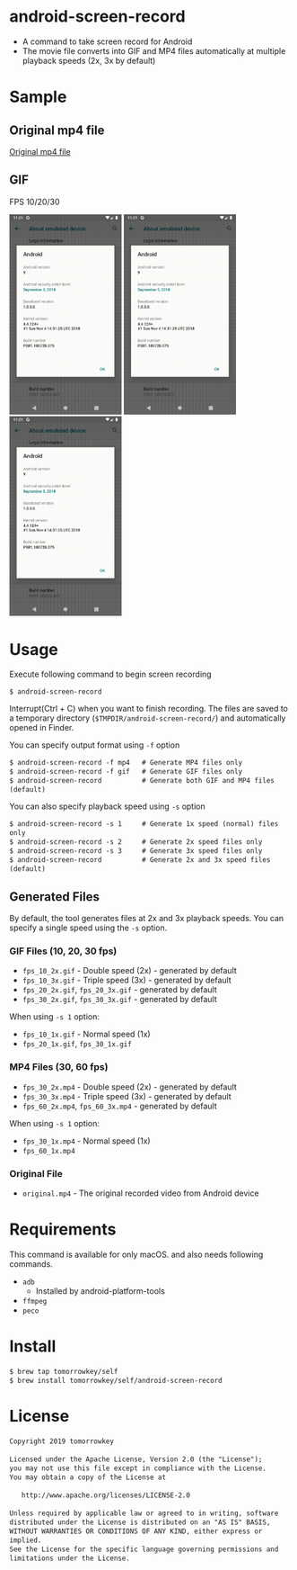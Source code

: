 android-screen-record
===

- A command to take screen record for Android
- The movie file converts into GIF and MP4 files automatically at multiple playback speeds (2x, 3x by default)

# Sample

## Original mp4 file

[Original mp4 file](./sample/original.mp4)

## GIF

FPS 10/20/30

<img src="./sample/fps_10.gif" width="200" alt="fps10"> <img src="./sample/fps_20.gif" width="200" alt="fps20"> <img src="./sample/fps_30.gif" width="200" alt="fps30">

# Usage

Execute following command to begin screen recording

```
$ android-screen-record
```

Interrupt(Ctrl + C) when you want to finish recording.
The files are saved to a temporary directory (`$TMPDIR/android-screen-record/`) and automatically opened in Finder.

You can specify output format using `-f` option

```
$ android-screen-record -f mp4   # Generate MP4 files only
$ android-screen-record -f gif   # Generate GIF files only
$ android-screen-record          # Generate both GIF and MP4 files (default)
```

You can also specify playback speed using `-s` option

```
$ android-screen-record -s 1     # Generate 1x speed (normal) files only
$ android-screen-record -s 2     # Generate 2x speed files only
$ android-screen-record -s 3     # Generate 3x speed files only
$ android-screen-record          # Generate 2x and 3x speed files (default)
```

## Generated Files

By default, the tool generates files at 2x and 3x playback speeds. You can specify a single speed using the `-s` option.

### GIF Files (10, 20, 30 fps)
- `fps_10_2x.gif` - Double speed (2x) - generated by default
- `fps_10_3x.gif` - Triple speed (3x) - generated by default
- `fps_20_2x.gif`, `fps_20_3x.gif` - generated by default
- `fps_30_2x.gif`, `fps_30_3x.gif` - generated by default

When using `-s 1` option:
- `fps_10_1x.gif` - Normal speed (1x)
- `fps_20_1x.gif`, `fps_30_1x.gif`

### MP4 Files (30, 60 fps)
- `fps_30_2x.mp4` - Double speed (2x) - generated by default
- `fps_30_3x.mp4` - Triple speed (3x) - generated by default
- `fps_60_2x.mp4`, `fps_60_3x.mp4` - generated by default

When using `-s 1` option:
- `fps_30_1x.mp4` - Normal speed (1x)
- `fps_60_1x.mp4`

### Original File
- `original.mp4` - The original recorded video from Android device

# Requirements

This command is available for only macOS. and also needs following commands.

- `adb`
  - Installed by android-platform-tools
- `ffmpeg`
- `peco`

# Install

```
$ brew tap tomorrowkey/self
$ brew install tomorrowkey/self/android-screen-record
```

# License

```
Copyright 2019 tomorrowkey

Licensed under the Apache License, Version 2.0 (the "License");
you may not use this file except in compliance with the License.
You may obtain a copy of the License at

   http://www.apache.org/licenses/LICENSE-2.0

Unless required by applicable law or agreed to in writing, software
distributed under the License is distributed on an "AS IS" BASIS,
WITHOUT WARRANTIES OR CONDITIONS OF ANY KIND, either express or implied.
See the License for the specific language governing permissions and
limitations under the License.
```
